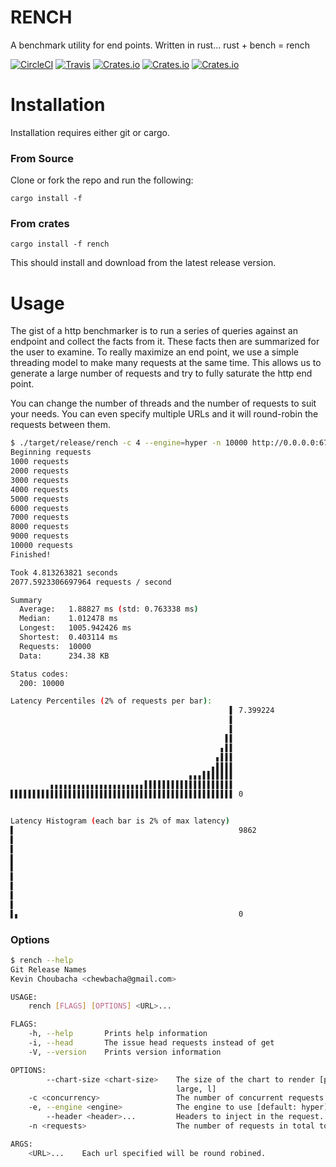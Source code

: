 # RENCH

A benchmark utility for end points. Written in rust... rust + bench = rench

[![CircleCI](https://img.shields.io/circleci/project/github/kbacha/rench.svg)](https://circleci.com/gh/kbacha/rench)
[![Travis](https://img.shields.io/travis/kbacha/rench.svg)](https://travis-ci.org/kbacha/rench)
[![Crates.io](https://img.shields.io/crates/v/rench.svg)](https://crates.io/crates/rench)
[![Crates.io](https://img.shields.io/crates/d/rench.svg)](https://crates.io/crates/rench)
[![Crates.io](https://img.shields.io/crates/l/rench.svg)](https://crates.io/crates/rench)

# Installation

Installation requires either git or cargo.

### From Source
Clone or fork the repo and run the following:

```
cargo install -f
```

### From crates

```
cargo install -f rench
```

This should install and download from the latest release version.

# Usage

The gist of a http benchmarker is to run a series of queries against an endpoint
and collect the facts from it. These facts then are summarized for the user to
examine. To really maximize an end point, we use a simple threading model to make
many requests at the same time. This allows us to generate a large number of
requests and try to fully saturate the http end point.

You can change the number of threads and the number of requests to suit your needs.
You can even specify multiple URLs and it will round-robin the requests between them.

```bash
$ ./target/release/rench -c 4 --engine=hyper -n 10000 http://0.0.0.0:6767
Beginning requests
1000 requests
2000 requests
3000 requests
4000 requests
5000 requests
6000 requests
7000 requests
8000 requests
9000 requests
10000 requests
Finished!

Took 4.813263821 seconds
2077.5923306697964 requests / second

Summary
  Average:   1.88827 ms (std: 0.763338 ms)
  Median:    1.012478 ms
  Longest:   1005.942426 ms
  Shortest:  0.403114 ms
  Requests:  10000
  Data:      234.38 KB

Status codes:
  200: 10000

Latency Percentiles (2% of requests per bar):
                                                 ▌ 7.399224
                                                 ▌
                                                 ▌
                                                ▌▌
                                               ▖▌▌
                                              ▖▌▌▌
                                             ▖▌▌▌▌
                                        ▖▖▖▌▌▌▌▌▌▌
         ▖▖▖▖▖▖▖▖▖▖▖▖▖▖▖▖▖▖▖▖▖▌▌▌▌▌▌▌▌▌▌▌▌▌▌▌▌▌▌▌▌
▌▌▌▌▌▌▌▌▌▌▌▌▌▌▌▌▌▌▌▌▌▌▌▌▌▌▌▌▌▌▌▌▌▌▌▌▌▌▌▌▌▌▌▌▌▌▌▌▌▌ 0


Latency Histogram (each bar is 2% of max latency)
▌                                                  9862
▌
▌
▌
▌
▌
▌
▌
▌
▌▖                                                 0
```

### Options

```bash
$ rench --help
Git Release Names
Kevin Choubacha <chewbacha@gmail.com>

USAGE:
    rench [FLAGS] [OPTIONS] <URL>...

FLAGS:
    -h, --help       Prints help information
    -i, --head       The issue head requests instead of get
    -V, --version    Prints version information

OPTIONS:
        --chart-size <chart-size>    The size of the chart to render [possible values: none, n, small, s, medium, m,
                                     large, l]
    -c <concurrency>                 The number of concurrent requests to make
    -e, --engine <engine>            The engine to use [default: hyper]  [possible values: hyper, reqwest]
        --header <header>...         Headers to inject in the request. Example '--header user-agent=rust-rench'
    -n <requests>                    The number of requests in total to make

ARGS:
    <URL>...    Each url specified will be round robined.
```
